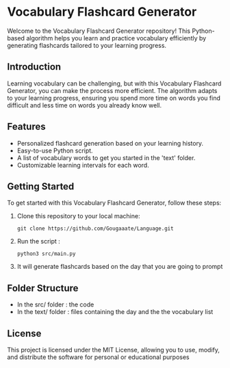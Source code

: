# Vocabulary Flashcard Generator

Welcome to the Vocabulary Flashcard Generator repository! This Python-based algorithm helps you learn and practice vocabulary efficiently by generating flashcards tailored to your learning progress.

## Introduction

Learning vocabulary can be challenging, but with this Vocabulary Flashcard Generator, you can make the process more efficient. The algorithm adapts to your learning progress, ensuring you spend more time on words you find difficult and less time on words you already know well.

## Features

- Personalized flashcard generation based on your learning history.
- Easy-to-use Python script.
- A list of vocabulary words to get you started in the 'text' folder.
- Customizable learning intervals for each word.

## Getting Started

To get started with this Vocabulary Flashcard Generator, follow these steps:

1. Clone this repository to your local machine:

   ```shell
   git clone https://github.com/Gougaaate/Language.git
   ```
2. Run the script :
   ```shell
   python3 src/main.py
   ```
3. It will generate flashcards based on the day that you are going to prompt

## Folder Structure

- In the src/ folder : the code
- In the text/ folder : files containing the day and the the vocabulary list

## License   
This project is licensed under the MIT License, allowing you to use, modify, and distribute the software for personal or educational purposes
